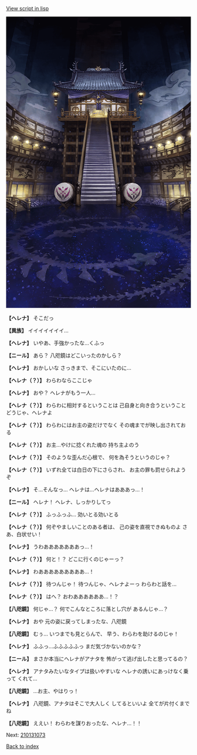 [View script in lisp](../scripts/210131063.txt)

![masamune_arena.png](../images/backgrounds/masamune_arena.png)

**【ヘレナ】**
そこだっ

**【異族】**
イイイイイイイ…

**【ヘレナ】**
いやあ、手強かったな…くふっ

**【ニール】**
あら？
八咫鏡はどこいったのかしら？

**【ヘレナ】**
おかしいな
さっきまで、そこにいたのに…

**【ヘレナ（？）】**
わらわならここじゃ

**【ヘレナ】**
おや？
ヘレナがもう一人…

**【ヘレナ（？）】**
わらわに相対するということは
己自身と向き合うということ
どうじゃ、ヘレナよ

**【ヘレナ（？）】**
わらわにはお主の姿だけでなく
その魂までが映し出されておる

**【ヘレナ（？）】**
お主…やけに捻くれた魂の
持ち主よのう

**【ヘレナ（？）】**
そのような歪んだ心根で、
何を為そうというのじゃ？

**【ヘレナ（？）】**
いずれ全ては白日の下にさらされ、
お主の罪も罰せられようぞ

**【ヘレナ】**
そ…そんなっ…
ヘレナは…ヘレナはあああっ…！

**【ニール】**
ヘレナ！
ヘレナ、しっかりしてっ

**【ヘレナ（？）】**
ふっふっふ…
効いとる効いとる

**【ヘレナ（？）】**
何ぞやましいことのある者は、
己の姿を直視できぬものよ
さあ、白状せい！

**【ヘレナ】**
うわあああああああっ…！

**【ヘレナ（？）】**
何と！？
どこに行くのじゃーっ？

**【ヘレナ】**
わあああああああああ…！

**【ヘレナ（？）】**
待つんじゃ！
待つんじゃ、ヘレナよーっ
わらわと話を…

**【ヘレナ（？）】**
はへ？
おわああああああ…！？

**【八咫鏡】**
何じゃ…？
何でこんなところに落とし穴が
あるんじゃ…？

**【ヘレナ】**
おや
元の姿に戻ってしまったな、八咫鏡

**【八咫鏡】**
むぅ…
いつまでも見とらんで、
早う、わらわを助けるのじゃ！

**【ヘレナ】**
ふふっ…ふふふふふっ
まだ気づかないのかな？

**【ニール】**
まさか本当にヘレナがアナタを
怖がって逃げ出したと思ってるの？

**【ヘレナ】**
アナタみたいなタイプは扱いやすいな
ヘレナの誘いにあっけなく乗って
くれて…

**【八咫鏡】**
…お主、やはりっ！

**【ヘレナ】**
八咫鏡、アナタはそこで大人しく
してるといいよ
全てが片付くまでね

**【八咫鏡】**
ええい！
わらわを謀りおったな、ヘレナ…！！

Next: [210131073](210131073.md)

[Back to index](index.md)
